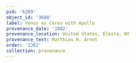 ```yaml
---
pid: '6289'
object_id: '3688'
label: Venus as Ceres with Apollo
provenance_date: '1882'
provenance_location: United States, Elmira, NY
provenance_text: Matthias H. Arnot
order: '1362'
collection: provenance
---
```

